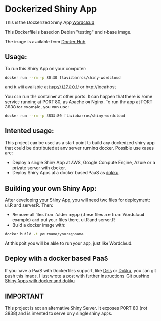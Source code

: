 Dockerized Shiny App
=======================

This is the Dockerized Shiny App [Wordcloud](http://shiny.rstudio.com/gallery/word-cloud.html)

This Dockerfile is based on Debian "testing" and r-base image.

The image is available from [Docker Hub](https://registry.hub.docker.com/u/flaviobarros/shiny-wordcloud/).

## Usage:

To run this Shiny App on your computer:

```sh
docker run --rm -p 80:80 flaviobarros/shiny-wordcloud
```

and it will avaliable at http://127.0.0.1/ or http://localhost

You can run the container at other ports. It can happen that there is some service running at PORT 80, as Apache ou Nginx.
To run the app at PORT 3838 for example, you can use:

```sh
docker run --rm -p 3838:80 flaviobarros/shiny-wordcloud
```

## Intented usage:

This project can be used as a start point to build any dockerized shiny app that could be distributed at any server running docker.
Possible use cases are:

* Deploy a single Shiny App at AWS, Google Compute Engine, Azure or a private server with docker.
* Deploy Shiny Apps at a docker based PaaS as [dokku](https://github.com/progrium/dokku). 

## Building your own Shiny App:

After developing your Shiny App, you will need two files for deployment: ui.R and server.R. Then:

* Remove all files from folder mypp (these files are from Wordcloud example) and put your files there, ui.R and server.R
* Build a docker image with:

```sh
docker build -t yourname/yourappname .
```

At this poit you will be able to run your app, just like Wordcloud.

## Deploy with a docker based PaaS

If you have a PaaS with Dockerfiles support, like [Deis](http://deis.io/) or [Dokku](https://github.com/progrium/dokku), you can git push this image. I just wrote a post with further instructions: [Git pushing Shiny Apps with docker and dokku](https://www.rmining.net/2015/05/11/git-pushing-shiny-apps-with-docker-dokku/)

## IMPORTANT

This project is not an alternative Shiny Server. It exposes PORT 80 (not 3838) and is intented to serve only single shiny apps.


